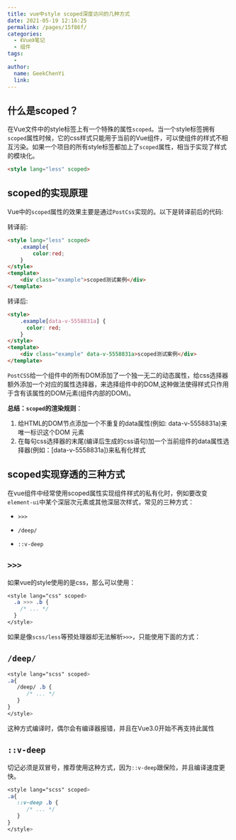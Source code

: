 ```yaml
---
title: vue中style scoped深度访问的几种方式
date: 2021-05-19 12:16:25
permalink: /pages/15f86f/
categories:
  - 《Vue》笔记
  - 组件
tags:
  - 
author: 
  name: GeekChenYi
  link:
---
```


## 什么是scoped？

在Vue文件中的style标签上有一个特殊的属性`scoped`。当一个style标签拥有`scoped`属性时候，它的css样式只能用于当前的Vue组件，可以使组件的样式不相互污染。如果一个项目的所有style标签都加上了`scoped`属性，相当于实现了样式的模块化。

<!-- more -->
```html
<style lang="less" scoped>
```
## scoped的实现原理

Vue中的`scoped`属性的效果主要是通过`PostCss`实现的。以下是转译前后的代码:

转译前:

```html
<style lang="less" scoped>
    .example{
        color:red;
    }
</style>
<template>
    <div class="example">scoped测试案例</div>
</template>
```

转译后:

```html
<style>
    .example[data-v-5558831a] {
      color: red;
    }
</style>
<template>
    <div class="example" data-v-5558831a>scoped测试案例</div>
</template>
```

`PostCSS`给一个组件中的所有DOM添加了一个独一无二的动态属性，给css选择器额外添加一个对应的属性选择器，来选择组件中的DOM,这种做法使得样式只作用于含有该属性的DOM元素(组件内部的DOM)。

**总结：`scoped`的渲染规则**：

1. 给HTML的DOM节点添加一个不重复的data属性(例如: data-v-5558831a)来唯一标识这个DOM 元素
2. 在每句css选择器的末尾(编译后生成的css语句)加一个当前组件的data属性选择器(例如：[data-v-5558831a])来私有化样式

## scoped实现穿透的三种方式

在vue组件中经常使用scoped属性实现组件样式的私有化时，例如要改变`element-ui`中某个深层次元素或其他深层次样式，常见的三种方式：

* `>>>`

* `/deep/`

* `::v-deep`


##  `>>>`

如果vue的style使用的是css，那么可以使用：

```css
<style lang="css" scoped>
  .a >>> .b { 
    /* ... */ 
  }
</style>
```

如果是像`scss/less`等预处理器却无法解析`>>>`，只能使用下面的方式：

##  `/deep/`

```css
<style lang="scss" scoped>
.a{
   /deep/ .b { 
      /* ... */ 
   }
} 
</style>
```

这种方式编译时，偶尔会有编译器报错，并且在Vue3.0开始不再支持此属性

##  `::v-deep`

切记必须是双冒号，推荐使用这种方式，因为`::v-deep`跟保险，并且编译速度更快。

```css
<style lang="scss" scoped>
.a{
   ::v-deep .b { 
      /* ... */ 
   }
} 
</style>
```

